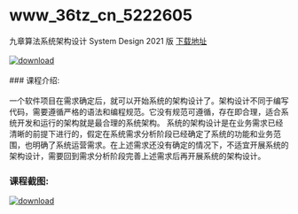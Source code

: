 # www_36tz_cn_5222605
九章算法系统架构设计 System Design 2021 版
[下载地址](http://www.36tz.cn/article/5222605 "下载地址")
<br/></br>[![download](http://36tz.cn/muke_img/2022_01_1-59-300x150.png "下载地址")](http://www.36tz.cn/article/5222605 "下载地址")
<br/></br>### 课程介绍:<br/></br>一个软件项目在需求确定后，就可以开始系统的架构设计了。架构设计不同于编写代码，需要遵循严格的语法和编程规范。它没有规范可遵循，存在即合理，适合系统开发和运行的架构就是最合理的系统架构。
系统的架构设计是在业务需求已经清晰的前提下进行的，假定在系统需求分析阶段已经确定了系统的功能和业务范围，也明确了系统运营需求。在上述需求还没有确定的情况下，不适宜开展系统的架构设计，需要回到需求分析阶段完善上述需求后再开展系统的架构设计。

### 课程截图:
[![download](http://36tz.cn/muke_img/2022_01_2-59.png "下载地址")](http://www.36tz.cn/article/5222605 "下载地址")
